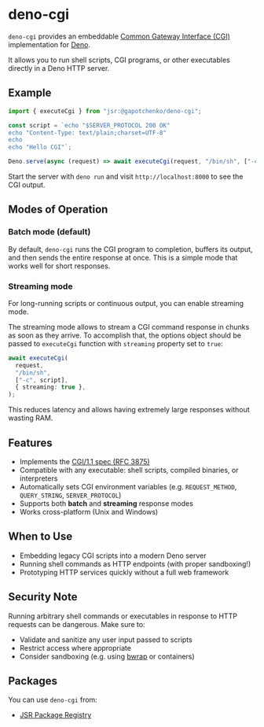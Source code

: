 # deno-cgi

`deno-cgi` provides an embeddable
[Common Gateway Interface (CGI)](https://www.rfc-editor.org/rfc/rfc3875)
implementation for [Deno](https://deno.com/).

It allows you to run shell scripts, CGI programs, or other executables directly
in a Deno HTTP server.

## Example

```ts
import { executeCgi } from "jsr:@gapotchenko/deno-cgi";

const script = `echo "$SERVER_PROTOCOL 200 OK"
echo "Content-Type: text/plain;charset=UTF-8"
echo
echo "Hello CGI"`;

Deno.serve(async (request) => await executeCgi(request, "/bin/sh", ["-c", script]));
```

Start the server with `deno run` and visit `http://localhost:8000` to see the
CGI output.

## Modes of Operation

### Batch mode (default)

By default, `deno-cgi` runs the CGI program to completion, buffers its output,
and then sends the entire response at once. This is a simple mode that works
well for short responses.

### Streaming mode

For long-running scripts or continuous output, you can enable streaming mode.

The streaming mode allows to stream a CGI command response in chunks as soon as
they arrive. To accomplish that, the options object should be passed to
`executeCgi` function with `streaming` property set to `true`:

```ts
await executeCgi(
  request,
  "/bin/sh",
  ["-c", script],
  { streaming: true },
);
```

This reduces latency and allows having extremely large responses without wasting
RAM.

## Features

- Implements the
  [CGI/1.1 spec (RFC 3875)](https://www.rfc-editor.org/rfc/rfc3875)
- Compatible with any executable: shell scripts, compiled binaries, or
  interpreters
- Automatically sets CGI environment variables (e.g. `REQUEST_METHOD`,
  `QUERY_STRING`, `SERVER_PROTOCOL`)
- Supports both **batch** and **streaming** response modes
- Works cross-platform (Unix and Windows)

## When to Use

- Embedding legacy CGI scripts into a modern Deno server
- Running shell commands as HTTP endpoints (with proper sandboxing!)
- Prototyping HTTP services quickly without a full web framework

## Security Note

Running arbitrary shell commands or executables in response to HTTP requests can
be dangerous. Make sure to:

- Validate and sanitize any user input passed to scripts
- Restrict access where appropriate
- Consider sandboxing (e.g. using
  [bwrap](https://github.com/containers/bubblewrap) or containers)

## Packages

You can use `deno-cgi` from:

- [JSR Package Registry](https://jsr.io/@gapotchenko/deno-cgi)
